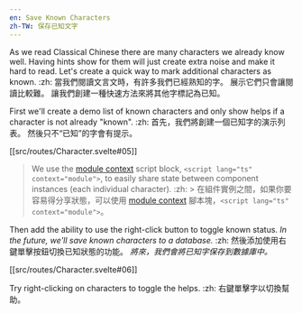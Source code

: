 ```yaml
---
en: Save Known Characters
zh-TW: 保存已知文字
---
```


As we read Classical Chinese there are many characters we already know well. Having hints show for them will just create extra noise and make it hard to read. Let's create a quick way to mark additional characters as known. :zh: 當我們閱讀文言文時，有許多我們已經熟知的字。 展示它們只會讓閱讀比較難。 讓我們創建一種快速方法來將其他字標記為已知。

First we'll create a demo list of known characters and only show helps if a character is not already "known". :zh: 首先，我們將創建一個已知字的演示列表。 然後只不“已知”的字會有提示。

[[src/routes/Character.svelte#05]]

> We use the [module context](https://svelte.dev/tutorial/sharing-code) script block, `<script lang="ts" context="module">`, to easily share state between component instances (each individual character). :zh: > 在組件實例之間，如果你要容易得分享狀態，可以使用 [module context](https://svelte.dev/tutorial/sharing-code) 腳本塊，`<script lang="ts" context="module">`。

Then add the ability to use the right-click button to toggle known status. *In the future, we'll save known characters to a database.* :zh: 然後添加使用右鍵單擊按鈕切換已知狀態的功能。 *將來，我們會將已知字保存到數據庫中。*

[[src/routes/Character.svelte#06]]

Try right-clicking on characters to toggle the helps. :zh: 右鍵單擊字以切換幫助。